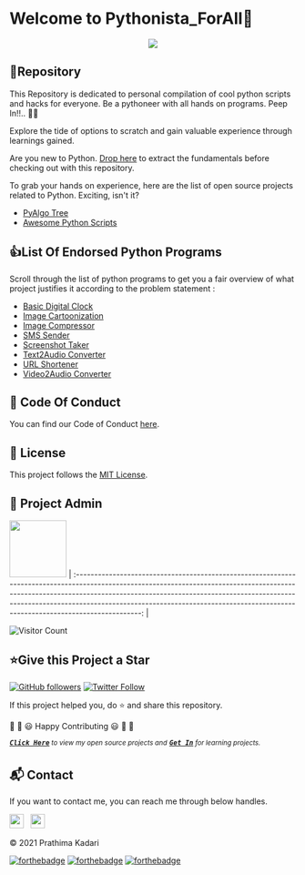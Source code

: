 # Welcome to Pythonista_ForAll👋

<p align="center">
<img src="https://github.com/prathimacode-hub/prathimacode-hub/blob/main/CoverPhotos/Pythonista-For-All.png"></a>
</p>


<h2>📌Repository</h2>

This Repository is dedicated to personal compilation of cool python scripts and hacks for everyone. Be a pythoneer with all hands on programs. Peep In!!.. 🤩🚀

Explore the tide of options to scratch and gain valuable experience through learnings gained. 

Are you new to Python. [Drop here](https://github.com/prathimacode-hub/Learn-Python-For-Beginners) to extract the fundamentals before checking out with this repository.

To grab your hands on experience, here are the list of open source projects related to Python. Exciting, isn't it?

- [PyAlgo Tree](https://github.com/prathimacode-hub/PyAlgo-Tree)
- [Awesome Python Scripts](https://github.com/prathimacode-hub/Awesome_Python_Scripts)


<h2>👍List Of Endorsed Python Programs</h2>

Scroll through the list of python programs to get you a fair overview of what project justifies it according to the problem statement :

- [Basic Digital Clock](https://github.com/prathimacode-hub/Pythonista_ForAll/tree/main/Basic_Digital_Clock)
- [Image Cartoonization](https://github.com/prathimacode-hub/Pythonista_ForAll/tree/main/Image_Cartoonization)
- [Image Compressor](https://github.com/prathimacode-hub/Pythonista_ForAll/tree/main/Image_Compressor)
- [SMS Sender](https://github.com/prathimacode-hub/Pythonista_ForAll/tree/main/SMS_Sender)
- [Screenshot Taker](https://github.com/prathimacode-hub/Pythonista_ForAll/tree/main/Screenshot_Taker)
- [Text2Audio Converter](https://github.com/prathimacode-hub/Pythonista_ForAll/tree/main/Text2Audio_Converter)
- [URL Shortener](https://github.com/prathimacode-hub/Pythonista_ForAll/tree/main/URL_Shortener)
- [Video2Audio Converter](https://github.com/prathimacode-hub/Pythonista_ForAll/tree/main/Video2Audio_Converter)


<h2>📜 Code Of Conduct</h2>

You can find our Code of Conduct [here](https://github.com/prathimacode-hub/Pythonista_ForAll/blob/main/CODE_OF_CONDUCT.md).


<h2>📝 License</h2>  

This project follows the [MIT License](https://github.com/prathimacode-hub/Pythonista_ForAll/blob/main/LICENSE).


<h2>🙂 Project Admin</h2>

<a href="https://github.com/prathimacode-hub"><img src="https://github.com/prathimacode-hub/prathimacode-hub/blob/main/Prathima%20updated%20profile%20pic.jpg" width=100px height=100px /></a>
| :------------------------------------------------------------------------------------------------------------------------------------------------------------------------------------------------------------------------------------------------------------------------------------------------------------------------------------------: |

![Visitor Count](https://profile-counter.glitch.me/{prathimacode-hub}/count.svg)


<h2>⭐Give this Project a Star</h2>

[![GitHub followers](https://img.shields.io/github/followers/prathimacode-hub.svg?label=Follow%20@prathimacode-hub&style=social)](https://github.com/prathimak88/)  [![Twitter Follow](https://img.shields.io/twitter/follow/prathimak88?style=social)](https://twitter.com/prathimak88)

If this project helped you, do ⭐ and share this repository.

🎉 🎊 😃 Happy Contributing 😃 🎊 🎉

<sup><kbd>***[Click Here](https://github.com/prathimacode-hub/prathimacode-hub/blob/main/Projects/OpenSource-Projects.md)***</kbd> *to view my open source projects and</sup>*  <sup><kbd>***[Get In](https://github.com/prathimacode-hub/prathimacode-hub/blob/main/GitHub%20Projects/Learning-Projects.md)***</kbd> *for learning projects.</sup>* <br>
</td>


<h2>📬 Contact</h2>

If you want to contact me, you can reach me through below handles.

<a href="https://twitter.com/prathimak88"><img src="https://upload.wikimedia.org/wikipedia/fr/thumb/c/c8/Twitter_Bird.svg/1200px-Twitter_Bird.svg.png" width="25"></img></a>&nbsp;&nbsp; <a href="https://www.linkedin.com/in/prathima-kadari/"><img src="https://www.felberpr.com/wp-content/uploads/linkedin-logo.png" width="25"></img></a>

© 2021 Prathima Kadari


[![forthebadge](https://forthebadge.com/images/badges/built-with-love.svg)](https://forthebadge.com) [![forthebadge](https://forthebadge.com/images/badges/built-by-developers.svg)](https://forthebadge.com) [![forthebadge](https://forthebadge.com/images/badges/built-with-swag.svg)](https://forthebadge.com) 

